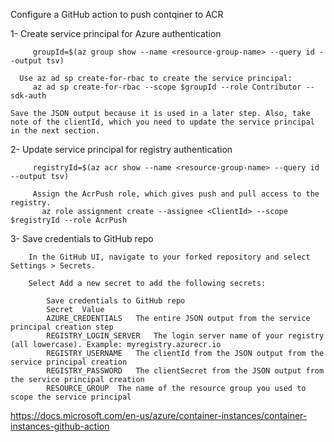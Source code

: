 Configure a GitHub action to push contqiner to ACR

   1- Create service principal for Azure authentication
       
         groupId=$(az group show --name <resource-group-name> --query id --output tsv) 

      Use az ad sp create-for-rbac to create the service principal:
         az ad sp create-for-rbac --scope $groupId --role Contributor --sdk-auth

    Save the JSON output because it is used in a later step. Also, take note of the clientId, which you need to update the service principal in the next section.

   2- Update service principal for registry authentication

         registryId=$(az acr show --name <resource-group-name> --query id --output tsv)
         
         Assign the AcrPush role, which gives push and pull access to the registry.
           az role assignment create --assignee <ClientId> --scope $registryId --role AcrPush
    
   3- Save credentials to GitHub repo

        In the GitHub UI, navigate to your forked repository and select Settings > Secrets.

        Select Add a new secret to add the following secrets:

            Save credentials to GitHub repo
            Secret 	Value
            AZURE_CREDENTIALS 	The entire JSON output from the service principal creation step
            REGISTRY_LOGIN_SERVER 	The login server name of your registry (all lowercase). Example: myregistry.azurecr.io
            REGISTRY_USERNAME 	The clientId from the JSON output from the service principal creation
            REGISTRY_PASSWORD 	The clientSecret from the JSON output from the service principal creation
            RESOURCE_GROUP 	The name of the resource group you used to scope the service principal
      
   https://docs.microsoft.com/en-us/azure/container-instances/container-instances-github-action